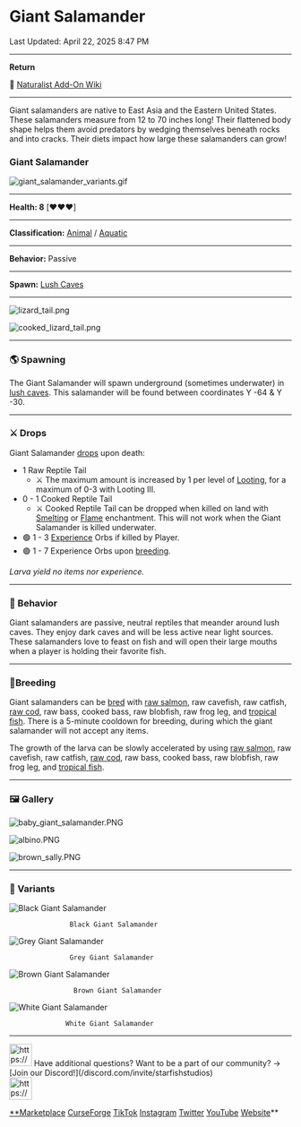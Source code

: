 # Giant Salamander

Last Updated: April 22, 2025 8:47 PM

---

**Return**

🐻 [Naturalist Add-On Wiki](/www.notion.so/1a7a9a61c3f1800c8e32e893d6e7f430?pvs=21)

---

Giant salamanders are native to East Asia and the Eastern United States. These salamanders measure from 12 to 70 inches long! Their flattened body shape helps them avoid predators by wedging themselves beneath rocks and into cracks. Their diets impact how large these salamanders can grow!

<aside>

### **Giant Salamander**

![giant_salamander_variants.gif](giant_salamander_variants.gif)

---

**Health: 8** [♥️♥️♥️]

---

**Classification:** [Animal](/minecraft.fandom.com/wiki/Animal) / [Aquatic](/minecraft.fandom.com/wiki/Aquatic)

---

**Behavior:** Passive

---

**Spawn:** [Lush Caves](/minecraft.wiki/w/Lush_Caves)

---

![lizard_tail.png](lizard_tail.png)

![cooked_lizard_tail.png](cooked_lizard_tail.png)

</aside>

---

### 🌎 Spawning

The Giant Salamander will spawn underground (sometimes underwater) in [lush caves](/minecraft.wiki/w/Lush_Caves). This salamander will be found between coordinates Y -64 & Y -30.

---

### ⚔️ Drops

Giant Salamander [drops](/minecraft.fandom.com/wiki/Drops) upon death:

- 1 Raw Reptile Tail
    - ⚔️ The maximum amount is increased by 1 per level of [Looting](/minecraft.fandom.com/wiki/Looting), for a maximum of 0-3 with Looting III.
- 0 - 1 Cooked Reptile Tail
    - ⚔️ Cooked Reptile Tail can be dropped when killed on land with [Smelting](/minecraft.fandom.com/wiki/Fire_Aspect) or [Flame](/minecraft.fandom.com/wiki/Flame) enchantment. This will not work when the Giant Salamander is killed underwater.
- 🟢 1 - 3 [Experience](/minecraft.fandom.com/wiki/Experience) Orbs if killed by Player.
- 🟢 1 - 7 Experience Orbs upon [breeding](/minecraft.fandom.com/wiki/Breeding).

*Larva yield no items nor experience.*

---

### 🧠 Behavior

Giant salamanders are passive, neutral reptiles that meander around lush caves. They enjoy dark caves and will be less active near light sources. These salamanders love to feast on fish and will open their large mouths when a player is holding their favorite fish.

---

### 🥚Breeding

Giant salamanders can be [bred](/minecraft.fandom.com/wiki/Breeding) with [raw salmon](/minecraft.wiki/w/Raw_Salmon), raw cavefish, raw catfish, [raw cod](/minecraft.wiki/w/Raw_Cod), raw bass, cooked bass, raw blobfish, raw frog leg, and [tropical fish](/minecraft.fandom.com/wiki/Tropical_Fish). There is a 5-minute cooldown for breeding, during which the giant salamander will not accept any items.

The growth of the larva can be slowly accelerated by using [raw salmon](/minecraft.wiki/w/Raw_Salmon), raw cavefish, raw catfish, [raw cod](/minecraft.wiki/w/Raw_Cod), raw bass, cooked bass, raw blobfish, raw frog leg, and [tropical fish](/minecraft.fandom.com/wiki/Tropical_Fish). 

---

### 🖼️ Gallery

![baby_giant_salamander.PNG](baby_giant_salamander.png)

![albino.PNG](albino.png)

![brown_sally.PNG](brown_sally.png)

---

### 🎨 Variants

![                   Black Giant Salamander](giant_salamander.gif)

                   Black Giant Salamander

![                   Grey Giant Salamander](giant_salamander_grey.gif)

                   Grey Giant Salamander

![                    Brown Giant Salamander](giant_salamander_brown.gif)

                    Brown Giant Salamander

![                  White Giant Salamander](giant_salamander_white.gif)

                  White Giant Salamander

---

<aside>
<img src="https://www.notion.so/icons/headset_red.svg" alt="https://www.notion.so/icons/headset_red.svg" width="40px" /> Have additional questions? Want to be a part of our community? → [Join our Discord!](/discord.com/invite/starfishstudios)

</aside>

<aside>
<img src="https://www.notion.so/icons/star_red.svg" alt="https://www.notion.so/icons/star_red.svg" width="40px" />

[**Marketplace](/www.minecraft.net/en-us/marketplace/creator?name=Starfish%20Studios)      [CurseForge](/www.curseforge.com/members/starfish_studios/projects)      [TikTok](/www.tiktok.com/@starfishstudios)      [Instagram](/www.instagram.com/starfishstudiosinc/)      [Twitter](/twitter.com/starfishstudios)      [YouTube](/www.youtube.com/@starfishstudios)      [Website](/starfish-studios.com/)**

</aside>
